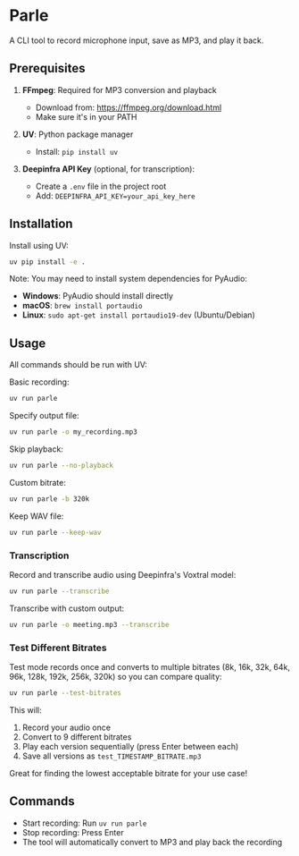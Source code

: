# Parle

A CLI tool to record microphone input, save as MP3, and play it back.

## Prerequisites

1. **FFmpeg**: Required for MP3 conversion and playback
   - Download from: https://ffmpeg.org/download.html
   - Make sure it's in your PATH

2. **UV**: Python package manager
   - Install: `pip install uv`

3. **Deepinfra API Key** (optional, for transcription):
   - Create a `.env` file in the project root
   - Add: `DEEPINFRA_API_KEY=your_api_key_here`

## Installation

Install using UV:

```bash
uv pip install -e .
```

Note: You may need to install system dependencies for PyAudio:
- **Windows**: PyAudio should install directly
- **macOS**: `brew install portaudio`
- **Linux**: `sudo apt-get install portaudio19-dev` (Ubuntu/Debian)

## Usage

All commands should be run with UV:

Basic recording:
```bash
uv run parle
```

Specify output file:
```bash
uv run parle -o my_recording.mp3
```

Skip playback:
```bash
uv run parle --no-playback
```

Custom bitrate:
```bash
uv run parle -b 320k
```

Keep WAV file:
```bash
uv run parle --keep-wav
```

### Transcription

Record and transcribe audio using Deepinfra's Voxtral model:
```bash
uv run parle --transcribe
```

Transcribe with custom output:
```bash
uv run parle -o meeting.mp3 --transcribe
```

### Test Different Bitrates

Test mode records once and converts to multiple bitrates (8k, 16k, 32k, 64k, 96k, 128k, 192k, 256k, 320k) so you can compare quality:

```bash
uv run parle --test-bitrates
```

This will:
1. Record your audio once
2. Convert to 9 different bitrates
3. Play each version sequentially (press Enter between each)
4. Save all versions as `test_TIMESTAMP_BITRATE.mp3`

Great for finding the lowest acceptable bitrate for your use case!

## Commands

- Start recording: Run `uv run parle`
- Stop recording: Press Enter
- The tool will automatically convert to MP3 and play back the recording